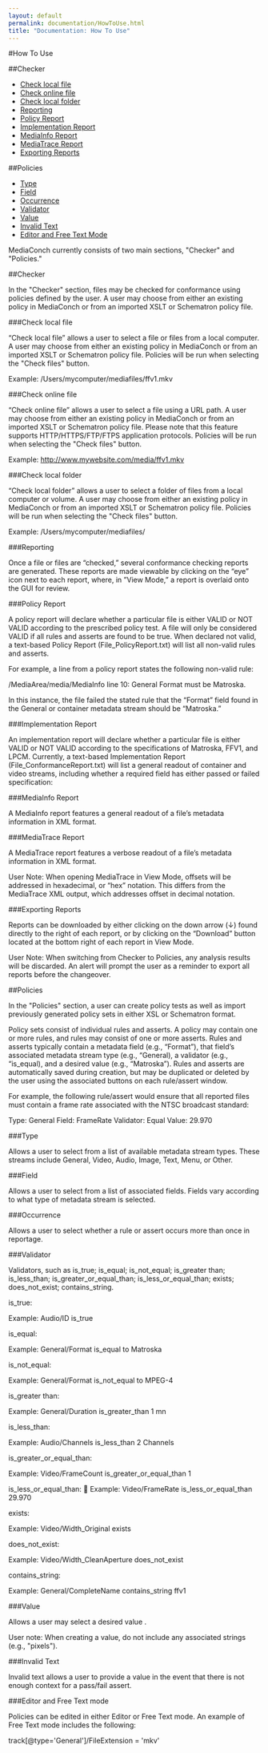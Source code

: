 ```yaml
---
layout: default
permalink: documentation/HowToUse.html
title: "Documentation: How To Use"
---
```


#How To Use

##Checker
- [Check local file](#check-local-file)
- [Check online file](#check-online-file)
- [Check local folder](#check-local-folder)
- [Reporting](#reporting)
- [Policy Report](#policy-report)
- [Implementation Report](#implementation-report)
- [MediaInfo Report](#mediainfo-report)
- [MediaTrace Report](#mediatrace-report)
- [Exporting Reports](#exporting-reports)

##Policies
- [Type](#type)
- [Field](#field) 
- [Occurrence](#occurrence)
- [Validator](#validator)
- [Value](#value)
- [Invalid Text](#invalid-text)
- [Editor and Free Text Mode](#editor-and-free-text-mode)

MediaConch currently consists of two main sections, "Checker" and "Policies." 

##Checker

In the "Checker" section, files may be checked for conformance using policies defined by the user. A user may choose from either an existing policy in MediaConch or from an imported XSLT or Schematron policy file. 

###Check local file

“Check local file” allows a user to select a file or files from a local computer. A user may choose from either an existing policy in MediaConch or  from an imported XSLT or Schematron policy file. Policies will be run when selecting the "Check files" button.

Example: /Users/mycomputer/mediafiles/ffv1.mkv

###Check online file

“Check online file” allows a user to select a file using a URL path. A user may choose from either an existing policy in MediaConch or  from an imported XSLT or Schematron policy file. Please note that this feature supports HTTP/HTTPS/FTP/FTPS application protocols. Policies will be run when selecting the "Check files" button.

Example: http://www.mywebsite.com/media/ffv1.mkv

###Check local folder

“Check local folder” allows a user to select a folder of files from a local computer or volume. A user may choose from either an existing policy in MediaConch or  from an imported XSLT or Schematron policy file. Policies will be run when selecting the "Check files" button.

Example: /Users/mycomputer/mediafiles/ 

###Reporting

Once a file or files are “checked,” several conformance checking reports are generated. These reports are made viewable by clicking on the “eye” icon next to each report, where, in ”View Mode,” a report is overlaid onto the GUI for review. 

###Policy Report

A policy report will declare whether a particular file is either VALID or NOT VALID according to the prescribed policy test. A file will only be considered VALID if all rules and asserts are found to be true. When declared not valid, a text-based Policy Report (File_PolicyReport.txt) will list all non-valid rules and asserts. 

For example, a line from a policy report states the following non-valid rule:

/MediaArea/media/MediaInfo line 10: General Format must be Matroska.

In this instance, the file failed the stated rule that the “Format” field found in the General or container metadata stream should be “Matroska.” 

###Implementation Report

An implementation report will declare whether a particular file is either VALID or NOT VALID according to the specifications of Matroska, FFV1, and LPCM. Currently, a text-based Implementation Report (File_ConformanceReport.txt) will list a general readout of container and video streams, including whether a required field has either passed or failed specification:

###MediaInfo Report

A MediaInfo report features a general readout of a file’s metadata information in XML format. 

###MediaTrace Report

A MediaTrace report features a verbose readout of a file’s metadata information in XML format. 

User Note: When opening MediaTrace in View Mode, offsets will be addressed in hexadecimal, or “hex” notation. This differs from the MediaTrace XML output, which addresses offset in decimal notation. 

###Exporting Reports

Reports can be downloaded by either clicking on the down arrow (↓) found directly to the right of each report, or by clicking on the “Download” button located at the bottom right of each report in View Mode. 

User Note: When switching from Checker to Policies, any analysis results will be discarded. An alert will prompt the user as a reminder to export all reports before the changeover. 

##Policies

In the "Policies" section, a user can create policy tests as well as import previously generated policy sets in either XSL or Schematron format. 

Policy sets consist of individual rules and asserts. A policy may contain one or more rules, and rules may consist of one or more asserts. Rules and asserts typically contain a metadata field (e.g., “Format”), that field’s associated metadata stream type (e.g., “General), a validator (e.g., “is_equal), and a desired value (e.g., “Matroska”). Rules and asserts are automatically saved during creation, but may be duplicated or deleted by the user using the associated buttons on each rule/assert window. 

For example, the following rule/assert would ensure that all reported files must contain a frame rate associated with the NTSC broadcast standard:

Type: General
Field: FrameRate
Validator: Equal
Value: 29.970

###Type

Allows a user to select from a list of available metadata stream types. These streams include General, Video, Audio, Image, Text, Menu, or Other. 

###Field

Allows a user to select from a list of associated fields. Fields vary according to what type of metadata stream is selected. 

###Occurrence

Allows a user to select whether a rule or assert occurs more than once in reportage. 

###Validator

Validators, such as is_true; is_equal; is_not_equal; is_greater than; is_less_than; is_greater_or_equal_than; is_less_or_equal_than; exists; does_not_exist; contains_string.

is_true: 

Example: Audio/ID is_true

is_equal:

Example: General/Format is_equal to Matroska

is_not_equal: 

Example: General/Format is_not_equal to MPEG-4

is_greater than:

Example: General/Duration is_greater_than 1 mn

is_less_than:

Example: Audio/Channels is_less_than 2 Channels

is_greater_or_equal_than:

Example: Video/FrameCount is_greater_or_equal_than 1

is_less_or_equal_than:

Example: Video/FrameRate is_less_or_equal_than 29.970

exists:

Example: Video/Width_Original exists

does_not_exist: 

Example: Video/Width_CleanAperture does_not_exist

contains_string:

Example: General/CompleteName contains_string ffv1

###Value

Allows a  user may select a desired value . 

User note: When creating a value, do not include any associated strings (e.g., "pixels"). 

###Invalid Text

Invalid text allows a user to provide a value in the event that there is not enough context for a pass/fail assert. 

###Editor and Free Text mode

Policies can be edited in either Editor or Free Text mode. An example of Free Text mode includes the following:

track[@type='General']/FileExtension = 'mkv'
